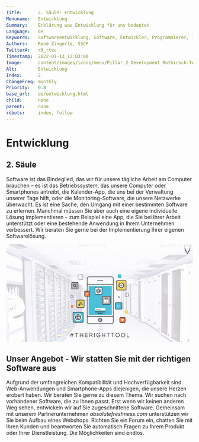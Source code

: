 ```yaml
---
Title:      2. Säule: Entwicklung
Menuname:   Entwicklung
Summary:    Erklärung was Entwicklung für uns bedeutet
Language:   de
Keywords:   Softwareentwicklung, Software, Entwickler, Programmierer, Informatiker, Tirol
Authors:    René Zingerle, SSCP
TwitterA:   r9_rtec
Timestamp:  2022-01-13_12:03:00
Image:      content/images/icons/menu/Pillar_2_Development_Rothirsch-Tech_GmbH.png
Alt:        Entwicklung
Index:      2
ChangeFreq: monthly
Priority:   0.8
base_url:   de/entwicklung.html
child:      none
parent:     none
robots:     index, follow
---
```


# Entwicklung

## 2. Säule

Software ist das Bindeglied, das wir für unsere tägliche Arbeit am Computer brauchen – es ist das Betriebssystem, das unsere Computer oder Smartphones antreibt, die Kalender-App, die uns bei der Verwaltung unserer Tage hilft, oder die Monitoring-Software, die unsere Netzwerke überwacht. Es ist eine Sache, den Umgang mit einer bestimmten Software zu erlernen. Manchmal müssen Sie aber auch eine eigene individuelle Lösung implementieren – zum Beispiel eine App, die Sie bei Ihrer Arbeit unterstützt oder eine bestehende Anwendung in Ihrem Unternehmen verbessert. Wir beraten Sie gerne bei der Implementierung Ihrer eigenen Softwarelösung.

![Eine Notiz, auf der Einsen und Nullen geschrieben werden. Oben links befindet sich eine Stoppuhr. Das Symbol soll die dritte Säule von Rothirsch Tech darstellen. - Entwicklung](content/images/Development.png "Entwicklung")

## Unser Angebot - Wir statten Sie mit der richtigen Software aus

Aufgrund der umfangreichen Kompatibilität und Hochverfügbarkeit sind Web-Anwendungen und Smartphone-Apps diejenigen, die unsere Herzen erobert haben. Wir beraten Sie gerne zu diesem Thema. Wir suchen nach vorhandener Software, die zu Ihnen passt. Erst wenn wir keinen anderen Weg sehen, entwickeln wir auf Sie zugeschnittene Software. Gemeinsam mit unserem Partnerunternehmen _absolutefreshness.com_ unterstützen wir Sie beim Aufbau eines Webshops. Richten Sie ein Forum ein, chatten Sie mit Ihren Kunden und beantworten Sie automatisch Fragen zu Ihrem Produkt oder Ihrer Dienstleistung. Die Möglichkeiten sind endlos.
